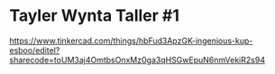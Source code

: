 # Tayler Wynta Taller #1
https://www.tinkercad.com/things/hbFud3ApzGK-ingenious-kup-esboo/editel?sharecode=toUM3aj4OmtbsOnxMz0ga3qHSGwEpuN6nmVekiR2s94
